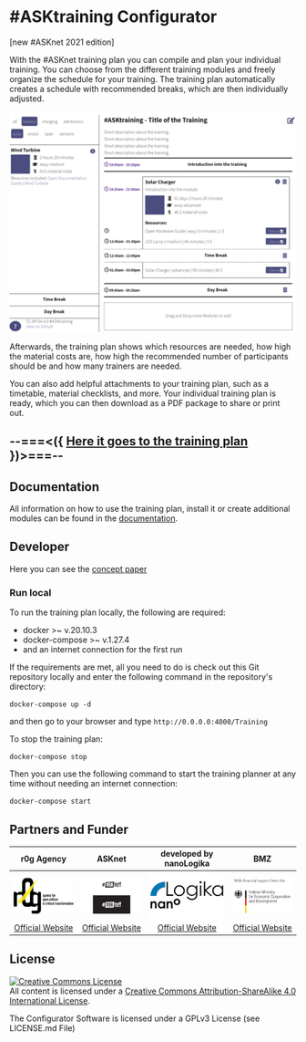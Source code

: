 # #ASKtraining Configurator
[new #ASKnet 2021 edition]

With the #ASKnet training plan you can compile and plan your individual training. You can choose from the different training modules and freely organize the schedule for your training. The training plan automatically creates a schedule with recommended breaks, which are then individually adjusted.

![Trainingsplan Overview](/assets/img/readme-traininsplan-overview.png)

Afterwards, the training plan shows which resources are needed, how high the material costs are, how high the recommended number of participants should be and how many trainers are needed.

You can also add helpful attachments to your training plan, such as a timetable, material checklists, and more. Your individual training plan is ready, which you can then download as a PDF package to share or print out.

## --===<({   [Here it goes to the training plan](https://asktraining.github.io/Training/)   })>===--

## Documentation

All information on how to use the training plan, install it or create additional modules can be found in the [documentation](https://asktraining.github.io/docs/).

## Developer

Here you can see the [concept paper](https://md.bmen.cc/training-generator)

### Run local

To run the training plan locally, the following are required:

- docker >~ v.20.10.3
- docker-compose >~ v.1.27.4
- and an internet connection for the first run

If the requirements are met, all you need to do is check out this Git repository locally and enter the following command in the repository's directory:

```
docker-compose up -d
```
and then go to your browser and type `http://0.0.0.0:4000/Training`

To stop the training plan:
```
docker-compose stop
```
Then you can use the following command to start the training planner at any time without needing an internet connection:
```
docker-compose start
```
## Partners and Funder

| r0g Agency | ASKnet | developed by nanoLogika | BMZ |
| :--------: | :----: | :-------------------------: | :-------: |
|[![r0g Logo](assets/img/partner-r0g-logo.png)](https://openculture.agency/)|[![#ASKnet Logo](assets/img/partner-asknet-logo.jpg)](https://github.com/ASKnet-Open-Training)| [![nanoLogika Logo](assets/img/partner-nanologika-logo.png)](https://www.nanologika.de) | [![BMZ Logo](assets/img/founder_BMZ.jpg)](https://www.bmz.de/en/) |
| [Official Website](https://openculture.agency/) | [Official Website](https://github.com/ASKnet-Open-Training) | [Official Website](https://www.nanologika.de) | [Official Website](https://www.bmz.de/en/) |

## License

<a rel="license" href="http://creativecommons.org/licenses/by-sa/4.0/"><img alt="Creative Commons License" style="border-width:0" src="https://i.creativecommons.org/l/by-sa/4.0/88x31.png" /></a><br />All content is licensed under a <a rel="license" href="http://creativecommons.org/licenses/by-sa/4.0/">Creative Commons Attribution-ShareAlike 4.0 International License</a>.

The Configurator Software is licensed under a GPLv3 License (see LICENSE.md File)
